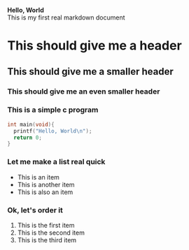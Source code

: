 __Hello, World__ </br>
This is my first real markdown document

# This should give me a header

## This should give me a smaller header

### This should give me an even smaller header

### This is a simple c program
``` c
int main(void){
  printf("Hello, World\n");
  return 0;
}
```

### Let me make a list real quick
* This is an item
* This is another item
* This is also an item

### Ok, let's order it
1. This is the first item
2. This is the second item
3. This is the third item
